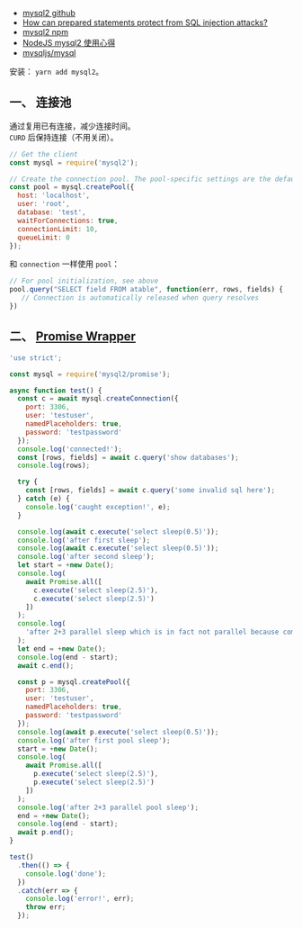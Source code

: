 
- [mysql2 github](https://github.com/sidorares/node-mysql2#readme)
- [How can prepared statements protect from SQL injection attacks?](https://stackoverflow.com/questions/8263371/how-can-prepared-statements-protect-from-sql-injection-attacks)
- [mysql2 npm](https://www.npmjs.com/package/mysql2)
- [NodeJS mysql2 使用心得](https://blog.csdn.net/u010379324/article/details/51228569)
- [mysqljs/mysql](https://github.com/mysqljs/mysql#mysql)

安装： `yarn add mysql2`。  

## 一、 连接池
通过复用已有连接，减少连接时间。  
`CURD` 后保持连接（不用关闭）。  

```js
// Get the client
const mysql = require('mysql2');

// Create the connection pool. The pool-specific settings are the defaults
const pool = mysql.createPool({
  host: 'localhost',
  user: 'root',
  database: 'test',
  waitForConnections: true,
  connectionLimit: 10,
  queueLimit: 0
});
```

和 `connection` 一样使用 `pool`：  
```js
// For pool initialization, see above
pool.query("SELECT field FROM atable", function(err, rows, fields) {
   // Connection is automatically released when query resolves
})
```

## 二、 [Promise Wrapper](https://github.com/sidorares/node-mysql2/blob/master/documentation/Promise-Wrapper.md)
```js
'use strict';

const mysql = require('mysql2/promise');

async function test() {
  const c = await mysql.createConnection({
    port: 3306,
    user: 'testuser',
    namedPlaceholders: true,
    password: 'testpassword'
  });
  console.log('connected!');
  const [rows, fields] = await c.query('show databases');
  console.log(rows);

  try {
    const [rows, fields] = await c.query('some invalid sql here');
  } catch (e) {
    console.log('caught exception!', e);
  }

  console.log(await c.execute('select sleep(0.5)'));
  console.log('after first sleep');
  console.log(await c.execute('select sleep(0.5)'));
  console.log('after second sleep');
  let start = +new Date();
  console.log(
    await Promise.all([
      c.execute('select sleep(2.5)'),
      c.execute('select sleep(2.5)')
    ])
  );
  console.log(
    'after 2+3 parallel sleep which is in fact not parallel because commands are queued per connection'
  );
  let end = +new Date();
  console.log(end - start);
  await c.end();

  const p = mysql.createPool({
    port: 3306,
    user: 'testuser',
    namedPlaceholders: true,
    password: 'testpassword'
  });
  console.log(await p.execute('select sleep(0.5)'));
  console.log('after first pool sleep');
  start = +new Date();
  console.log(
    await Promise.all([
      p.execute('select sleep(2.5)'),
      p.execute('select sleep(2.5)')
    ])
  );
  console.log('after 2+3 parallel pool sleep');
  end = +new Date();
  console.log(end - start);
  await p.end();
}

test()
  .then(() => {
    console.log('done');
  })
  .catch(err => {
    console.log('error!', err);
    throw err;
  });
```
